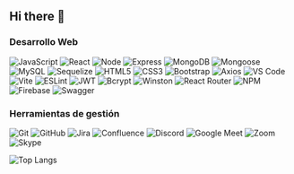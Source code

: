 ## Hi there 👋

### Desarrollo Web
![JavaScript](https://img.shields.io/badge/JavaScript-F7DF1E?style=flat&logo=javascript&logoColor=black) ![React](https://img.shields.io/badge/React-61DAFB?style=flat&logo=react&logoColor=black) ![Node](https://img.shields.io/badge/Node.js-339933?style=flat&logo=node.js&logoColor=white) ![Express](https://img.shields.io/badge/Express-000000?style=flat&logo=express&logoColor=white) ![MongoDB](https://img.shields.io/badge/MongoDB-47A248?style=flat&logo=mongodb&logoColor=white) ![Mongoose](https://img.shields.io/badge/Mongoose-880000?style=flat&logo=mongoose&logoColor=white) ![MySQL](https://img.shields.io/badge/MySQL-4479A1?style=flat&logo=mysql&logoColor=white) ![Sequelize](https://img.shields.io/badge/Sequelize-52B0E7?style=flat&logo=sequelize&logoColor=white) ![HTML5](https://img.shields.io/badge/HTML5-E34F26?style=flat&logo=html5&logoColor=white) ![CSS3](https://img.shields.io/badge/CSS3-1572B6?style=flat&logo=css3&logoColor=white) ![Bootstrap](https://img.shields.io/badge/Bootstrap-563D7C?style=flat&logo=bootstrap&logoColor=white) ![Axios](https://img.shields.io/badge/Axios-5A29E4?style=flat&logo=axios&logoColor=white) ![VS Code](https://img.shields.io/badge/VS_Code-007ACC?style=flat&logo=visualstudiocode&logoColor=white) ![Vite](https://img.shields.io/badge/Vite-646CFF?style=flat&logo=vite&logoColor=white) ![ESLint](https://img.shields.io/badge/ESLint-4B32C3?style=flat&logo=eslint&logoColor=white) ![JWT](https://img.shields.io/badge/JWT-000000?style=flat&logo=jsonwebtokens&logoColor=white) ![Bcrypt](https://img.shields.io/badge/Bcrypt-0061F2?style=flat&logo=npm&logoColor=white) ![Winston](https://img.shields.io/badge/Winston-0061F2?style=flat&logo=npm&logoColor=white) ![React Router](https://img.shields.io/badge/React_Router-CA4245?style=flat&logo=react-router&logoColor=white) ![NPM](https://img.shields.io/badge/NPM-CB3837?style=flat&logo=npm&logoColor=white) ![Firebase](https://img.shields.io/badge/Firebase-FFCB2F?style=flat&logo=firebase&logoColor=black) ![Swagger](https://img.shields.io/badge/Swagger-85EA2D?style=flat&logo=swagger&logoColor=black)

### Herramientas de gestión
![Git](https://img.shields.io/badge/Git-F05032?style=flat&logo=git&logoColor=white) ![GitHub](https://img.shields.io/badge/GitHub-181717?style=flat&logo=github&logoColor=white) ![Jira](https://img.shields.io/badge/Jira-0052CC?style=flat&logo=jira&logoColor=white) ![Confluence](https://img.shields.io/badge/Confluence-172B4D?style=flat&logo=confluence&logoColor=white) ![Discord](https://img.shields.io/badge/Discord-7289DA?style=flat&logo=discord&logoColor=white) ![Google Meet](https://img.shields.io/badge/Google_Meet-00897B?style=flat&logo=googlemeet&logoColor=white) ![Zoom](https://img.shields.io/badge/Zoom-2D8CFF?style=flat&logo=zoom&logoColor=white) ![Skype](https://img.shields.io/badge/Skype-00AFF0?style=flat&logo=skype&logoColor=white)

![Top Langs](https://github-readme-stats.vercel.app/api/top-langs/?username=aldaydev&langs_count=5&theme=radical)

<!--
**aldaydev/aldaydev** is a ✨ _special_ ✨ repository because its `README.md` (this file) appears on your GitHub profile.

Here are some ideas to get you started:

- 🔭 I’m currently working on ...
- 🌱 I’m currently learning ...
- 👯 I’m looking to collaborate on ...
- 🤔 I’m looking for help with ...
- 💬 Ask me about ...
- 📫 How to reach me: ...
- 😄 Pronouns: ...
- ⚡ Fun fact: ...
-->
